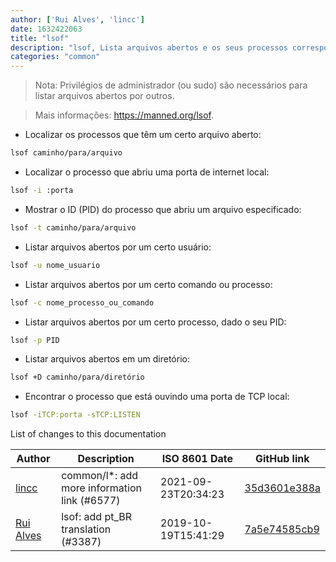 ```yaml
---
author: ['Rui Alves', 'lincc']
date: 1632422063
title: "lsof"
description: "lsof, Lista arquivos abertos e os seus processos correspondentes."
categories: "common"
---
```

> Nota: Privilégios de administrador (ou sudo) são necessários para listar arquivos abertos por outros.

> Mais informações: <https://manned.org/lsof>.

- Localizar os processos que têm um certo arquivo aberto:

```bash
lsof caminho/para/arquivo
```

- Localizar o processo que abriu uma porta de internet local:

```bash
lsof -i :porta
```

- Mostrar o ID (PID) do processo que abriu um arquivo especificado:

```bash
lsof -t caminho/para/arquivo
```

- Listar arquivos abertos por um certo usuário:

```bash
lsof -u nome_usuario
```

- Listar arquivos abertos por um certo comando ou processo:

```bash
lsof -c nome_processo_ou_comando
```

- Listar arquivos abertos por um certo processo, dado o seu PID:

```bash
lsof -p PID
```

- Listar arquivos abertos em um diretório:

```bash
lsof +D caminho/para/diretório
```

- Encontrar o processo que está ouvindo uma porta de TCP local:

```bash
lsof -iTCP:porta -sTCP:LISTEN
```
List of changes to this documentation


Author | Description | ISO 8601 Date | GitHub link
------|-----|-----|-----
[lincc](mailto:46962923+blueskyson@users.noreply.github.com) | common/l*: add more information link (#6577) | 2021-09-23T20:34:23 | [35d3601e388a](https://github.com/tldr-pages/tldr/commit/35d3601e388ad4b54affea092d6dd4f0a8be37d2)
[Rui Alves](mailto:up201606746@fe.up.pt) | lsof: add pt_BR translation (#3387) | 2019-10-19T15:41:29 | [7a5e74585cb9](https://github.com/tldr-pages/tldr/commit/7a5e74585cb9aa9f530d861e2017fe98fc59f8d2)

